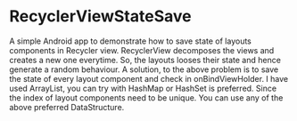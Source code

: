 # RecyclerViewStateSave
A simple Android app to demonstrate how to save state of layouts components in Recycler view. RecyclerView decomposes the views and creates a new one everytime. So, the layouts looses their state and hence generate a random behaviour.
A solution, to the above problem is to save the state of every layout component and check in onBindViewHolder. I have used ArrayList, you can try with HashMap or HashSet is preferred. Since the index of layout components need to be unique. You can use any of the above preferred DataStructure.
